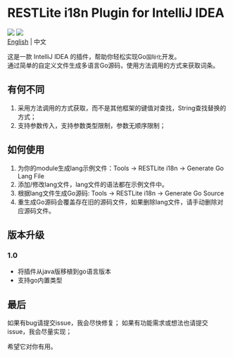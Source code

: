 # RESTLite i18n Plugin for IntelliJ IDEA
[![](https://img.shields.io/github/license/Yeamy/restlite-i18n-plugin)](https://github.com/Yeamy/restlite-i18n-plugin/blob/master/LICENSE) [![](https://img.shields.io/badge/market-jetbrains-black)](https://plugins.jetbrains.com/plugin/20268-restlite-i18n)  
[English](README.md) | 中文

这是一款 IntelliJ IDEA 的插件，帮助你轻松实现Go`国际化`开发。  
通过简单的自定义文件生成多语言Go源码，使用方法调用的方式来获取词条。

## 有何不同
1. 采用方法调用的方式获取，而不是其他框架的键值对查找，String查找替换的方式；
2. 支持参数传入，支持参数类型限制，参数无顺序限制；

## 如何使用
1. 为你的module生成lang示例文件：Tools → RESTLite i18n → Generate Go Lang File
2. 添加/修改lang文件，lang文件的语法都在示例文件中。
3. 根据lang文件生成Go源码: Tools → RESTLite i18n → Generate Go Source
4. 重生成Go源码会覆盖存在旧的源码文件，如果删除lang文件，请手动删除对应源码文件。

## 版本升级
### 1.0
- 将插件从java版移植到go语言版本
- 支持go内置类型

## 最后
如果有bug请提交issue，我会尽快修复；
如果有功能需求或想法也请提交issue，我会尽量实现；

希望它对你有用。